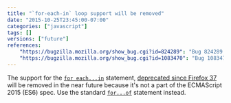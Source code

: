 ```yaml
---
title: "`for-each-in` loop support will be removed"
date: "2015-10-25T23:45:00-07:00"
categories: ["javascript"]
tags: []
versions: ["future"]
references:
    "https://bugzilla.mozilla.org/show_bug.cgi?id=824289": "Bug 824289 - Hide \"for each\" from web content regardless of the JS version"
    "https://bugzilla.mozilla.org/show_bug.cgi?id=1083470": "Bug 1083470 - Remove SpiderMonkey support for E4X for-each"
---
```

The support for the [`for each...in`](https://developer.mozilla.org/en-US/docs/Web/JavaScript/Reference/Statements/for_each...in) statement, [deprecated since Firefox 37](https://www.fxsitecompat.com/en-US/docs/2015/for-each-in-loops-are-now-deprecated/) will be removed in the near future because it's not a part of the ECMAScript 2015 (ES6) spec. Use the standard [`for...of`](https://developer.mozilla.org/en-US/docs/Web/JavaScript/Reference/Statements/for...of) statement instead.
